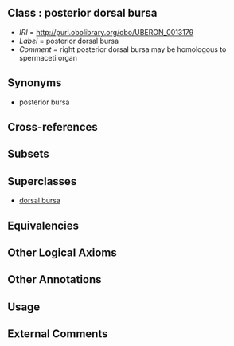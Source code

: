 
## Class : posterior dorsal bursa

 * *IRI* = http://purl.obolibrary.org/obo/UBERON_0013179
 * *Label* = posterior dorsal bursa
 * *Comment* = right posterior dorsal bursa may be homologous to spermaceti organ

## Synonyms

 * posterior bursa

## Cross-references


## Subsets


## Superclasses

 * [dorsal bursa](../../UBERON/77/UBERON_0013177.md)

## Equivalencies


## Other Logical Axioms


## Other Annotations


## Usage


## External Comments

